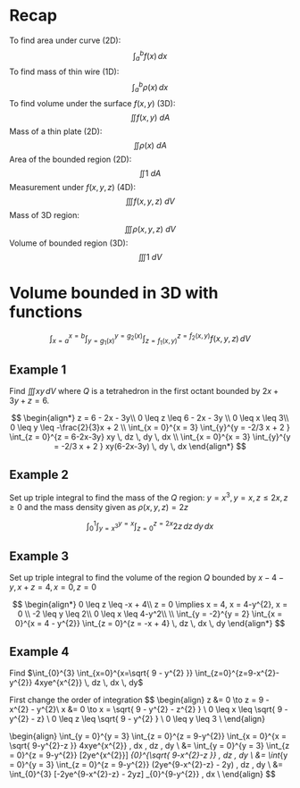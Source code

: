 # Recap

To find area under curve (2D):
$$
\int_{a}^{b} f(x) \, dx 
$$
To find mass of thin wire (1D):
$$
\int_{a}^{b} \rho(x) \, dx 
$$
To find volume under the surface $f(x, y)$ (3D):
$$
\iint f(x, y) \ dA
$$
Mass of a thin plate (2D):
$$
\iint \rho(x) \ dA
$$
Area of the bounded region (2D):
$$
\iint 1 \ dA
$$
Measurement under $f(x, y, z)$ (4D):
$$
\iiint f(x, y, z) \ dV
$$
Mass of 3D region:
$$
\iiint \rho(x, y, z) \ dV
$$
Volume of bounded region (3D):
$$
\iiint 1 \ dV
$$

# Volume bounded in 3D with functions

$$
\int_{x=a}^{x=b} \int_{y=g_{1}(x)}^{y=g_{2}(x)} \int_{z=f_{1}(x, y)}^{z=f_{2}(x, y)} f(x, y, z) \, dV
$$

## Example 1

Find $\iiint xy \, dV$ where $Q$ is a tetrahedron in the first octant bounded by $2x + 3y + z = 6$.

$$
\begin{align*}
z = 6 - 2x - 3y\\
0 \leq z \leq 6 - 2x - 3y \\
0 \leq x \leq 3\\
0 \leq y \leq -\frac{2}{3}x + 2 \\
\int_{x = 0}^{x = 3} \int_{y}^{y = -2/3 x + 2 } \int_{z = 0}^{z = 6-2x-3y} xy \, dz  \, dy  \, dx  \\
\int_{x = 0}^{x = 3} \int_{y}^{y = -2/3 x + 2 } xy(6-2x-3y) \, dy  \, dx 
\end{align*}
$$

## Example 2

Set up triple integral to find the mass of the $Q$ region: $y = x^{3}, y=x, z \leq 2x, z \geq 0$ and the mass density given as $\rho (x, y, z) = 2z$

$$
\int_{0}^{1} \int_{y = x^{3}}^{y = x} \int_{z = 0}^{z = 2x} 2z \, dz  \, dy  \, dx 
$$

## Example 3

Set up triple integral to find the volume of the region $Q$ bounded by $x - 4-y, x + z = 4, x= 0, z = 0$

$$
\begin{align*}
0 \leq z \leq -x + 4\\
z = 0 \implies x = 4, x = 4-y^{2}, x = 0 \\
-2 \leq y \leq 2\\
0 \leq x \leq 4-y^2\\
\\
\int_{y = -2}^{y = 2} \int_{x = 0}^{x = 4 - y^{2}} \int_{z = 0}^{z = -x + 4}  \, dz  \, dx   \, dy
\end{align*}
$$

## Example 4

Find $\int_{0}^{3} \int_{x=0}^{x=\sqrt{ 9 - y^{2} }} \int_{z=0}^{z=9-x^{2}-y^{2}} 4xye^{x^{2}} \, dz \, dx \, dy$ 

First change the order of integration
$$
\begin{align}
z &= 0 \to z = 9 - x^{2} - y^{2}\\
x &= 0 \to x = \sqrt{ 9 - y^{2} - z^{2} } \\
0 \leq x \leq \sqrt{ 9 - y^{2} - z} \\
0 \leq z \leq \sqrt{ 9 - y^{2} } \\
0 \leq y \leq 3 \\
\end{align}

$$
$$
\begin{align}
\int_{y = 0}^{y = 3} \int_{z = 0}^{z = 9-y^{2}} \int_{x = 0}^{x = \sqrt{ 9-y^{2}-z }} 4xye^{x^{2}} \, dx  \, dz  \, dy \\
&= \int_{y = 0}^{y = 3} \int_{z = 0}^{z = 9-y^{2}} [2ye^{x^{2}}] _{0}^{\sqrt{ 9-x^{2}-z }} \, dz  \, dy \\
&= \int_{y = 0}^{y = 3} \int_{z = 0}^{z = 9-y^{2}} (2ye^{9-x^{2}-z} - 2y) \, dz  \, dy \\
&= \int_{0}^{3} [-2ye^{9-x^{2}-z} - 2yz] _{0}^{9-y^{2}} \, dx  \\
\end{align}
$$